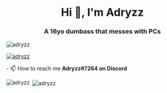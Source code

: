 
<h1 align="center">Hi 👋, I'm Adryzz</h1>
<h3 align="center">A 16yo dumbass that messes with PCs</h3> 
<p align="left"> <img src="https://komarev.com/ghpvc/?username=adryzz&label=Profile%20views&color=0e75b6&style=flat" alt="adryzz" /> </p> 
<p align="left"> <a href="https://github.com/ryo-ma/github-profile-trophy"><img src="https://github-profile-trophy.vercel.app/?username=adryzz" alt="adryzz" /></a> </p> 
- 📫 How to reach me <b>Adryzz#7264 on Discord</b>
<p><img align="left" src="https://github-readme-stats.vercel.app/api/top-langs?username=adryzz&show_icons=true&locale=en&layout=compact" alt="adryzz" /></p> 
<p>&nbsp;<img align="center" src="https://github-readme-stats.vercel.app/api?username=adryzz&show_icons=true&locale=en" alt="adryzz" /></p>
 
